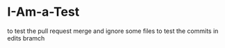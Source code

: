 # I-Am-a-Test
to test the pull request merge and ignore some files
to test the commits in edits bramch
